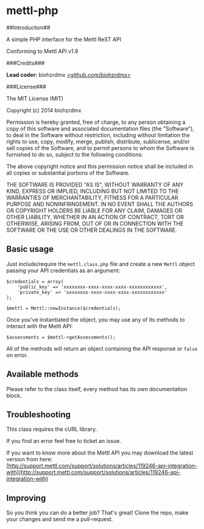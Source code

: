 # mettl-php #

##Introduction##

A simple PHP interface for the Mettl ReST API

Conforming to Mettl API v1.9

###Credits###

**Lead coder:** biohzrdmx [&lt;github.com/biohzrdmx&gt;](http://github.com/biohzrdmx)

###License###

The MIT License (MIT)

Copyright (c) 2014 biohzrdmx

Permission is hereby granted, free of charge, to any person obtaining a copy of this software and associated documentation files (the "Software"), to deal in the Software without restriction, including without limitation the rights to use, copy, modify, merge, publish, distribute, sublicense, and/or sell copies of the Software, and to permit persons to whom the Software is furnished to do so, subject to the following conditions:

The above copyright notice and this permission notice shall be included in all copies or substantial portions of the Software.

THE SOFTWARE IS PROVIDED "AS IS", WITHOUT WARRANTY OF ANY KIND, EXPRESS OR IMPLIED, INCLUDING BUT NOT LIMITED TO THE WARRANTIES OF MERCHANTABILITY, FITNESS FOR A PARTICULAR PURPOSE AND NONINFRINGEMENT. IN NO EVENT SHALL THE AUTHORS OR COPYRIGHT HOLDERS BE LIABLE FOR ANY CLAIM, DAMAGES OR OTHER LIABILITY, WHETHER IN AN ACTION OF CONTRACT, TORT OR OTHERWISE, ARISING FROM, OUT OF OR IN CONNECTION WITH THE SOFTWARE OR THE USE OR OTHER DEALINGS IN THE SOFTWARE.

## Basic usage ##

Just include/require the `mettl.class.php` file and create a new `Mettl` object passing your API credentials as an argument:

	$credentials = array(
		'public_key' => 'xxxxxxxx-xxxx-xxxx-xxxx-xxxxxxxxxxxx',
		'private_key' => 'xxxxxxxx-xxxx-xxxx-xxxx-xxxxxxxxxxxx'
	);

	$mettl = Mettl::newInstance($credentials);

Once you've instantiated the object, you may use any of its methods to interact with the Mettl API:

	$assessments = $mettl->getAssessments();

All of the methods will return an object containing the API response or `false` on error.

## Available methods ##

Please refer to the class itself, every method has its own documentation block.

## Troubleshooting ##

This class requires the cURL library.

If you find an error feel free to ticket an issue.

If you want to know more about the Mettl API you may download the latest version from here: [http://support.mettl.com/support/solutions/articles/119246-api-integration-with](http://support.mettl.com/support/solutions/articles/119246-api-integration-with)

## Improving ##

So you think you can do a better job? That's great! Clone the repo, make your changes and send me a pull-request.